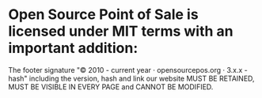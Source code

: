 # Open Source Point of Sale is licensed under MIT terms with an important addition:

The footer signature "© 2010 - current year · opensourcepos.org · 3.x.x - hash" including the version, hash and link our website MUST BE RETAINED, MUST BE VISIBLE IN EVERY PAGE and CANNOT BE MODIFIED.
